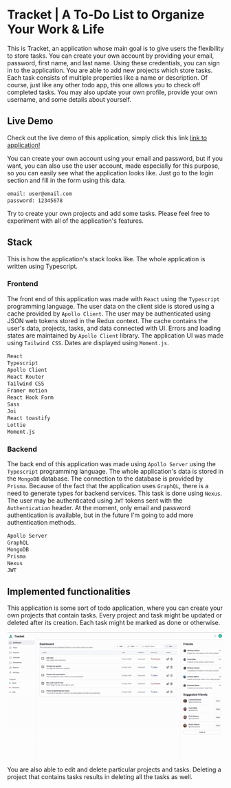 # Tracket | A To-Do List to Organize Your Work & Life

This is Tracket, an application whose main goal is to give users the flexibility to store tasks. You can create your own account by providing your email, password, first name, and last name. Using these credentials, you can sign in to the application. You are able to add new projects which store tasks. Each task consists of multiple properties like a name or description. Of course, just like any other todo app, this one allows you to check off completed tasks. You may also update your own profile, provide your own username, and some details about yourself.

## Live Demo

Check out the live demo of this application, simply click this link
[link to application!](https://tracketapp.netlify.app/)

You can create your own account using your email and password, but if you want, you can also use the user account, made especially for this purpose, so you can easily see what the application looks like. Just go to the login section and fill in the form using this data.

```
email: user@email.com
password: 12345678
```

Try to create your own projects and add some tasks. Please feel free to experiment with all of the application's features. 

## Stack

This is how the application's stack looks like. The whole application is written using Typescript.

### Frontend

The front end of this application was made with `React` using the `Typescript` programming language. The user data on the client side is stored using a cache provided by `Apollo Client`. The user may be authenticated using JSON web tokens stored in the Redux context. The cache contains the user's data, projects, tasks, and data connected with UI. Errors and loading states are maintained by `Apollo Client` library. The application UI was made using `Tailwind CSS`. Dates are displayed using `Moment.js`.

```
React
Typescript
Apollo Client
React Router
Tailwind CSS
Framer motion
React Hook Form
Sass
Joi
React toastify
Lottie
Moment.js
```

### Backend

The back end of this application was made using `Apollo Server` using the `Typescript` programming language. The whole application's data is stored in the `MongoDB` database. The connection to the database is provided by `Prisma`. Because of the fact that the application uses `GraphQL`, there is a need to generate types for backend services. This task is done using `Nexus`. The user may be authenticated using `JWT` tokens sent with the `Authentication` header. At the moment, only email and password authentication is available, but in the future I'm going to add more authentication methods.

```
Apollo Server
GraphQL
MongoDB
Prisma
Nexus
JWT
```

## Implemented functionalities

This application is some sort of todo application, where you can create your own projects that contain tasks. Every project and task might be updated or deleted after its creation. Each task might be marked as done or otherwise.

![](https://github.com/matikotyla/tracket/blob/main/images/dashboard.gif)

You are also able to edit and delete particular projects and tasks. Deleting a project that contains tasks results in deleting all the tasks as well.

<!-- ## Implemented functionalities

Because this is a To-Do application, you can add your own projects whose store todos, here called as `tasks`.

![](https://github.com/maticoder/social-media-app/blob/master/images/post.gif)

You may also comment and like other's people `screams`

![](https://github.com/maticoder/social-media-app/blob/master/images/likeandcomment.gif)

Whenever somebody comment or like your post, you will be immediately informed about that, clicking the notification bell and next particular notification, you will be redirected to the page with the liked or commented post

![](https://github.com/maticoder/social-media-app/blob/master/images/notifications.gif)

You are also able to update you profile image and details about yourself, all the changes are immediately visible

![](https://github.com/maticoder/social-media-app/blob/master/images/profile.gif)

There is also a client and server side validation, so whenever you provide invalid data, you will be informed about that -->

<!-- ![](https://github.com/maticoder/social-media-app/blob/master/images/login.gif) ![](https://github.com/maticoder/social-media-app/blob/master/images/signup.gif) -->
<!-- 
|                                      Login                                      |                                     Sign up                                      |
| :-----------------------------------------------------------------------------: | :------------------------------------------------------------------------------: |
| ![](https://github.com/maticoder/social-media-app/blob/master/images/login.gif) | ![](https://github.com/maticoder/social-media-app/blob/master/images/signup.gif) |

The whole project is connected to the firebase cloud, so the changes are immediately visible in the databse, you can see this on the gif below

![](https://github.com/maticoder/social-media-app/blob/master/images/immediately.gif)

## How to start using this app?

To start using this application you have to clone or download this repository using

```
git clone https://github.com/maticoder/social-media-app.git
```

command

next you have to install all required node modules in the client and server directories using

```
cd client
npm install
cd server
npm install
```

you also have to set your own firebase application up in order to use this application. You have to enable authentication with email/password sign-in method, cloud firestore to save data in the databsem, firebase storage to store user's images and firebase functions to invoke backend code. Provide your own `serviceAccountKey.json` file in the `server/functions` directory, this file should look like this

```
{
  "type": "",
  "project_id": "",
  "private_key_id": "",
  "private_key": "",
  "client_email": "",
  "client_id": "",
  "auth_uri": "",
  "token_uri": "",
  "auth_provider_x509_cert_url": "",
  "client_x509_cert_url": "",
}
```

also you will need to provide your own firebase config `config.js` file in the `server/functions/util` directory, this file should look like this

```
module.exports = {
    databaseURL: "",
    apiKey: "",
    authDomain: "",
    databaseURL: "",
    projectId: "",
    storageBucket: "",
    messagingSenderId: "",
    appId: "",
    measurementId: "",
};
```

in order to run your application. You also have to create `config.js` file in `src` directory, put there your firebase config. Next you need to deploy firebase functions, using. There is no need to provide any firebase files in the `client` directory, everything is controlled using `JWT tokens` and `Redux`. Next you will need to deploy your firebase functions using

```
firebase deploy
```

in `functions` directory, make sure that you have `firebase-tools` installed, using following command

```
npm install -g firebase-tools
```

now you need to change `url` links, they shoul fetch data from your own firebase `endpoints`, not main, so make sure that you changed all `links` on the client side of the application. Now you just have to run application using

```
npm start
```

in the `client` directory. Once again, remember to make sure that you have got your own firebase project. As I mentioned before, you have to change `config.js` file with your firebase config data and `serviceAccountKey.json` with your key to make this application work properly. You have to also change url to fetch data from firebase to your own url.

## Landing page

The application was designed using `Figma`

![](https://github.com/maticoder/social-media-app/blob/master/images/page.png) -->